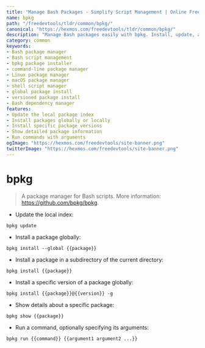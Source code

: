 ```yaml
---
title: "Manage Bash Packages - Simplify Script Management | Online Free DevTools by Hexmos"
name: bpkg
path: "/freedevtools/tldr/common/bpkg/"
canonical: "https://hexmos.com/freedevtools/tldr/common/bpkg/"
description: "Manage Bash packages easily with bpkg. Install, update, and run Bash scripts with a simple command-line interface. Free online tool, no registration required."
category: common
keywords:
- Bash package manager
- Bash script management
- bpkg package installer
- command-line package manager
- Linux package manager
- macOS package manager
- shell script manager
- global package install
- versioned package install
- Bash dependency manager
features:
- Update the local package index
- Install packages globally or locally
- Install specific package versions
- Show detailed package information
- Run commands with arguments
ogImage: "https://hexmos.com/freedevtools/site-banner.png"
twitterImage: "https://hexmos.com/freedevtools/site-banner.png"
---
```


# bpkg

> A package manager for Bash scripts.
> More information: <https://github.com/bpkg/bpkg>.

- Update the local index:

`bpkg update`

- Install a package globally:

`bpkg install --global {{package}}`

- Install a package in a subdirectory of the current directory:

`bpkg install {{package}}`

- Install a specific version of a package globally:

`bpkg install {{package}}@{{version}} -g`

- Show details about a specific package:

`bpkg show {{package}}`

- Run a command, optionally specifying its arguments:

`bpkg run {{command}} {{argument1 argument2 ...}}`
